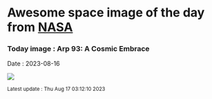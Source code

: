 
# Awesome space image of the day from [NASA](https://api.nasa.gov/)

### Today image : Arp 93: A Cosmic Embrace
Date : 2023-08-16

![](https://apod.nasa.gov/apod/image/2308/NGC-7284-7285-LRGB-crop-CDK-1000-7-August-2023x1024.jpg)

<small>Latest update : Thu Aug 17 03:12:10 2023</small>
        